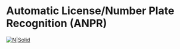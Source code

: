 # Automatic License/Number Plate Recognition (ANPR) 

[![N|Solid](http://ForTheBadge.com/images/badges/made-with-python.svg)](https://www.python.org/)
